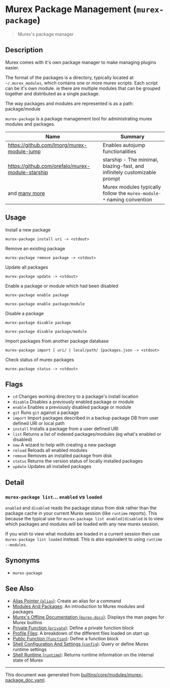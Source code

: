 # Murex Package Management (`murex-package`)

> Murex's package manager

## Description

Murex comes with it's own package manager to make managing plugins easier.

The format of the packages is a directory, typically located at `~/.murex_modules`,
which contains one or more murex scripts. Each script can be it's own module.
ie there are multiple modules that can be grouped together and distributed as a
single package.

The way packages and modules are represented is as a path:
    package/module

`murex-package` is a package management tool for administrating murex modules
and packages.

| Name                                                         | Summary                                                      |
| ------------------------------------------------------------ | ------------------------------------------------------------ |
| https://github.com/lmorg/murex-module-jump                   | Enables autojump functionalities                             |
| https://github.com/orefalo/murex-module-starship             | starship - The minimal, blazing-fast, and infinitely customizable prompt |
| and [many more](https://github.com/search?q=murex-module-&type=repositories) | Murex modules typically follow the `murex-module-*` naming convention |

## Usage

Install a new package

```
murex-package install uri -> <stdout>
```

Remove an existing package

```
murex-package remove package -> <stdout>
```

Update all packages

```
murex-package update -> <stdout>
```

Enable a package or module which had been disabled

```
murex-package enable package

murex-package enable package/module
```

Disable a package

```
murex-package disable package

murex-package disable package/module
```

Import packages from another package database

```
murex-package import [ uri/ | local/path/ ]packages.json -> <stdout>
```

Check status of murex packages

```
murex-package status -> <stdout>
```

## Flags

* `cd`
    Changes working directory to a package's install location
* `disable`
    Disables a previously enabled package or module
* `enable`
    Enables a previously disabled package or module
* `git`
    Runs `git` against a package
* `import`
    Import packages described in a backup package DB from user defined URI or local path
* `install`
    Installs a package from a user defined URI
* `list`
    Returns a list of indexed packages/modules (eg what's enabled or disabled)
* `new`
    A wizard to help with creating a new package
* `reload`
    Reloads all enabled modules
* `remove`
    Removes an installed package from disk
* `status`
    Returns the version status of locally installed packages
* `update`
    Updates all installed packages

## Detail

### `murex-package list`... `enabled` vs `loaded`

`enabled` and `disabled` reads the package status from disk rather than the
package cache in your current Murex session (like `runtime` reports). This
because the typical use for `murex-package list enabled|disabled` is to view
which packages and modules will be loaded with any new murex session.

If you wish to view what modules are loaded in a current session then use
`murex-package list loaded` instead. This is also equivalent to using
`runtime --modules`.

## Synonyms

* `murex-package`


## See Also

* [Alias Pointer (`alias`)](../commands/alias.md):
  Create an alias for a command
* [Modules And Packages](../user-guide/modules.md):
  An introduction to Murex modules and packages
* [Murex's Offline Documentation (`murex-docs`)](../commands/murex-docs.md):
  Displays the man pages for Murex builtins
* [Private Function (`private`)](../commands/private.md):
  Define a private function block
* [Profile Files](../user-guide/profile.md):
  A breakdown of the different files loaded on start up
* [Public Function (`function`)](../commands/function.md):
  Define a function block
* [Shell Configuration And Settings (`config`)](../commands/config.md):
  Query or define Murex runtime settings
* [Shell Runtime (`runtime`)](../commands/runtime.md):
  Returns runtime information on the internal state of Murex

<hr/>

This document was generated from [builtins/core/modules/murex-package_doc.yaml](https://github.com/lmorg/murex/blob/master/builtins/core/modules/murex-package_doc.yaml).